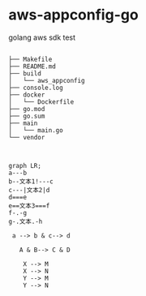 # aws-appconfig-go
golang aws sdk test 


```text

├── Makefile
├── README.md
├── build
│   └── aws_appconfig
├── console.log
├── docker
│   └── Dockerfile
├── go.mod
├── go.sum
├── main
│   └── main.go
└── vendor


```

```mermaid

graph LR;
a---b
b--文本1!---c
c---|文本2|d
d===e
e==文本3===f
f-.-g
g-.文本.-h

 a --> b & c--> d
   
   A & B--> C & D
   
    X --> M
    X --> N
    Y --> M
    Y --> N

```
